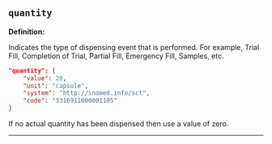 ## `quantity`

<b>Definition:</b><br>

Indicates the type of dispensing event that is performed. For example, Trial Fill, Completion of Trial, Partial Fill, Emergency Fill, Samples, etc.

```json
"quantity": {
    "value": 28,
    "unit": "capsule",
    "system": "http://snomed.info/sct",
    "code": "3316911000001105"
}
```
If no actual quantity has been dispensed then use a value of zero.

---